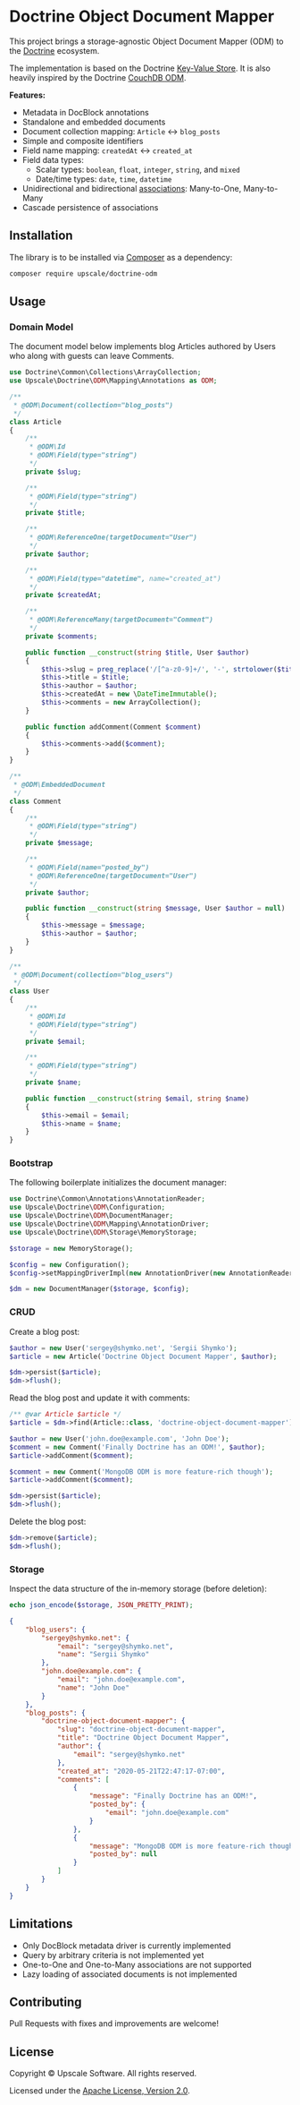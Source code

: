 Doctrine Object Document Mapper
===============================

This project brings a storage-agnostic Object Document Mapper (ODM) to the [Doctrine](https://github.com/doctrine) ecosystem.

The implementation is based on the Doctrine [Key-Value Store](https://github.com/doctrine/KeyValueStore).
It is also heavily inspired by the Doctrine [CouchDB ODM](https://github.com/doctrine/couchdb-odm).


**Features:**
- Metadata in DocBlock annotations
- Standalone and embedded documents
- Document collection mapping: `Article` <-> `blog_posts`
- Simple and composite identifiers
- Field name mapping: `createdAt` <-> `created_at`
- Field data types:
  - Scalar types: `boolean`, `float`, `integer`, `string`, and `mixed` 
  - Date/time types: `date`, `time`, `datetime`
- Unidirectional and bidirectional [associations](https://www.doctrine-project.org/projects/doctrine-orm/en/2.7/reference/unitofwork-associations.html): Many-to-One, Many-to-Many
- Cascade persistence of associations

## Installation

The library is to be installed via [Composer](https://getcomposer.org/) as a dependency:
```bash
composer require upscale/doctrine-odm
```

## Usage

### Domain Model

The document model below implements blog Articles authored by Users who along with guests can leave Comments.

```php
use Doctrine\Common\Collections\ArrayCollection;
use Upscale\Doctrine\ODM\Mapping\Annotations as ODM;

/**
 * @ODM\Document(collection="blog_posts")
 */
class Article
{
    /**
     * @ODM\Id
     * @ODM\Field(type="string")
     */
    private $slug;

    /**
     * @ODM\Field(type="string")
     */
    private $title;

    /**
     * @ODM\ReferenceOne(targetDocument="User")
     */
    private $author;

    /**
     * @ODM\Field(type="datetime", name="created_at")
     */
    private $createdAt;

    /**
     * @ODM\ReferenceMany(targetDocument="Comment")
     */
    private $comments;

    public function __construct(string $title, User $author)
    {
        $this->slug = preg_replace('/[^a-z0-9]+/', '-', strtolower($title));
        $this->title = $title;
        $this->author = $author;
        $this->createdAt = new \DateTimeImmutable();
        $this->comments = new ArrayCollection();
    }

    public function addComment(Comment $comment)
    {
        $this->comments->add($comment);
    }
}

/**
 * @ODM\EmbeddedDocument
 */
class Comment
{
    /**
     * @ODM\Field(type="string")
     */
    private $message;

    /**
     * @ODM\Field(name="posted_by")
     * @ODM\ReferenceOne(targetDocument="User")
     */
    private $author;

    public function __construct(string $message, User $author = null)
    {
        $this->message = $message;
        $this->author = $author;
    }
}

/**
 * @ODM\Document(collection="blog_users")
 */
class User
{
    /**
     * @ODM\Id
     * @ODM\Field(type="string")
     */
    private $email;

    /**
     * @ODM\Field(type="string")
     */
    private $name;

    public function __construct(string $email, string $name)
    {
        $this->email = $email;
        $this->name = $name;
    }
}
```

### Bootstrap

The following boilerplate initializes the document manager:
```php
use Doctrine\Common\Annotations\AnnotationReader;
use Upscale\Doctrine\ODM\Configuration;
use Upscale\Doctrine\ODM\DocumentManager;
use Upscale\Doctrine\ODM\Mapping\AnnotationDriver;
use Upscale\Doctrine\ODM\Storage\MemoryStorage;

$storage = new MemoryStorage();

$config = new Configuration();
$config->setMappingDriverImpl(new AnnotationDriver(new AnnotationReader()));

$dm = new DocumentManager($storage, $config);
```

### CRUD

Create a blog post:
```php
$author = new User('sergey@shymko.net', 'Sergii Shymko');
$article = new Article('Doctrine Object Document Mapper', $author);

$dm->persist($article);
$dm->flush();
```

Read the blog post and update it with comments:
```php
/** @var Article $article */
$article = $dm->find(Article::class, 'doctrine-object-document-mapper');

$author = new User('john.doe@example.com', 'John Doe');
$comment = new Comment('Finally Doctrine has an ODM!', $author);
$article->addComment($comment);

$comment = new Comment('MongoDB ODM is more feature-rich though');
$article->addComment($comment);

$dm->persist($article);
$dm->flush();
```

Delete the blog post:
```php
$dm->remove($article);
$dm->flush();
```

### Storage

Inspect the data structure of the in-memory storage (before deletion):
```php
echo json_encode($storage, JSON_PRETTY_PRINT);
```
```json
{
    "blog_users": {
        "sergey@shymko.net": {
            "email": "sergey@shymko.net",
            "name": "Sergii Shymko"
        },
        "john.doe@example.com": {
            "email": "john.doe@example.com",
            "name": "John Doe"
        }
    },
    "blog_posts": {
        "doctrine-object-document-mapper": {
            "slug": "doctrine-object-document-mapper",
            "title": "Doctrine Object Document Mapper",
            "author": {
                "email": "sergey@shymko.net"
            },
            "created_at": "2020-05-21T22:47:17-07:00",
            "comments": [
                {
                    "message": "Finally Doctrine has an ODM!",
                    "posted_by": {
                        "email": "john.doe@example.com"
                    }
                },
                {
                    "message": "MongoDB ODM is more feature-rich though",
                    "posted_by": null
                }
            ]
        }
    }
}
```

## Limitations

- Only DocBlock metadata driver is currently implemented
- Query by arbitrary criteria is not implemented yet
- One-to-One and One-to-Many associations are not supported
- Lazy loading of associated documents is not implemented

## Contributing

Pull Requests with fixes and improvements are welcome!

## License

Copyright © Upscale Software. All rights reserved.

Licensed under the [Apache License, Version 2.0](https://github.com/upscalesoftware/doctrine-odm/blob/master/LICENSE).